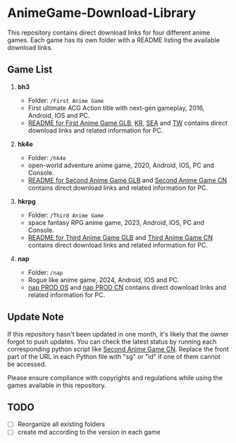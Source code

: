# AnimeGame-Download-Library

This repository contains direct download links for four different anime games. Each game has its own folder with a README listing the available download links.

## Game List

1. **bh3** 
   - Folder: `/First Anime Game`
   - First ultimate ACG Action title with next-gen gameplay, 2016, Android, IOS and PC.
   - [README for First Anime Game GLB](./First%20Anime%20Game/GLOBAL.md), [KR](./First%20Anime%20Game/KR.md), [SEA](./First%20Anime%20Game/SEA.md) and [TW](./First%20Anime%20Game/TW.md) contains direct download links and related information for PC.

2. **hk4e**
   - Folder: `/hk4e`
   - open-world adventure anime game, 2020, Android, IOS, PC and Console.
   - [README for Second Anime Game GLB](./hk4e/PROD/OS/ALL.md/) and [Second Anime Game CN](./hk4e/PROD/CN/ALL.md) contains direct download links and related information for PC.

3. **hkrpg**
   - Folder: `/Third Anime Game`
   - space fantasy RPG anime game, 2023, Android, IOS, PC and Console.
   - [README for Third Anime Game GLB](./hkrpg/PROD/OS/ALL.md) and [Third Anime Game CN](./hkrpg/PROD/CN/ALL.md) contains direct download links and related information for PC.

4. **nap**
   - Folder: `/nap`
   - Rogue like anime game, 2024, Android, IOS and PC.
   - [nap PROD OS](./nap/PROD/OS/ALL.md) and [nap PROD CN](./nap/PROD/CN/ALL.md) contains direct download links and related information for PC.

## Update Note

If this repository hasn't been updated in one month, it's likely that the owner forgot to push updates. You can check the latest status by running each corresponding python script like [Second Anime Game CN](./Second%20Anime%20Game/SecondAnimeGameCN.py). Replace the front part of the URL in each Python file with "sg" or "id" if one of them cannot be accessed.

Please ensure compliance with copyrights and regulations while using the games available in this repository.

## TODO
- [ ] Reorganize all existing folders
- [ ] create md according to the version in each game